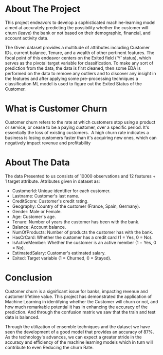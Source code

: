 # About The Project
This project endeavors to develop a sophisticated machine-learning model aimed at accurately predicting the possibility whether the customer will churn (leave) the bank or not based on their demographic, financial, and account activity data.

The Given dataset provides a multitude of attributes including Customer IDs, current balance, Tenure, and a wealth of other pertinent features. The focal point of this endeavor centers on the Exited field  (‘Y’ status), which serves as the pivotal target variable for classification. 
To make any sort of prediction from the data, the data is first cleaned, then some EDA is performed on the data to remove any outliers and to discover any insight in the features and after applying some pre-processing techniques a classification ML model is used to figure out the Exited Status of the Customer.

# What is Customer Churn
Customer churn refers to the rate at which customers stop using a product or service, or cease to be a paying customer, over a specific period. It's essentially the loss of existing customers. 
A high churn rate indicates a business is losing customers faster than it's acquiring new ones, which can negatively impact revenue and profitability

# About The Data
The data Presented to us consists of 10000 observations and 12 features + 1 target attribute. Attributes given in dataset as:

- CustomerId: Unique identifier for each customer.
- Lastname: Customer's last name.
- CreditScore: Customer's credit rating.
- Geography: Country of the customer (France, Spain, Germany).
- Gender: Male or Female.
- Age: Customer's age.
- Tenure: Number of years the customer has been with the bank.
- Balance: Account balance.
- NumOfProducts: Number of products the customer has with the bank.
- HasCrCard: Whether the customer has a credit card (1 = Yes, 0 = No).
- IsActiveMember: Whether the customer is an active member (1 = Yes, 0 = No).
- EstimatedSalary: Customer's estimated salary.
- Exited: Target variable (1 = Churned, 0 = Stayed).

# Conclusion
Customer churn is a significant issue for banks, impacting revenue and customer lifetime value. This project has demonstrated the application of Machine Learning in identifying whether the Customer will churn or not, and how much remarkable potential it has in enhancing the accuracy of the prediction. And through the confusion matrix we saw that the train and test data is balanced. 

Through the utilization of ensemble techniques and the dataset we have seen the development of a good model that provides an accuracy of 87%. As the technology's advances, we can expect a greater stride in the accuracy and efficiency of the machine learning models which in turn will contribute to even  Reducing the churn Rate. 



